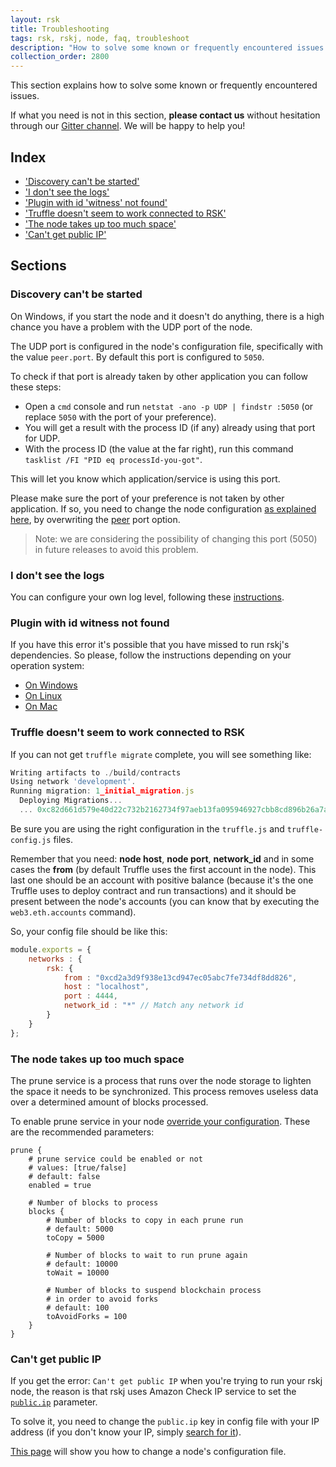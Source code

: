 ```yaml
---
layout: rsk
title: Troubleshooting
tags: rsk, rskj, node, faq, troubleshoot
description: "How to solve some known or frequently encountered issues when working with RskJ"
collection_order: 2800
---
```


This section explains how to solve some known or frequently encountered issues.

If what you need is not in this section, **please contact us** without hesitation through our [Gitter channel](https://gitter.im/rsksmart/rskj). We will be happy to help you!

## Index

- ['Discovery can't be started'](#discovery-cant-be-started)
- ['I don't see the logs'](#i-dont-see-the-logs)
- ['Plugin with id 'witness' not found'](#plugin-with-id-witness-not-found)
- ['Truffle doesn't seem to work connected to RSK'](#truffle-doesnt-seem-to-work-connected-to-rsk)
- ['The node takes up too much space'](#the-node-takes-up-too-much-space)
- ['Can't get public IP'](#cant-get-public-ip)

## Sections

### Discovery can't be started

On Windows, if you start the node and it doesn't do anything, there is a high chance you have a problem with the UDP port of the node.

The UDP port is configured in the node's configuration file, specifically with the value `peer.port`. By default this port is configured to `5050`.

To check if that port is already taken by other application you can follow these steps:

* Open a `cmd` console and run `netstat -ano -p UDP | findstr :5050` (or replace `5050` with the port of your preference).
* You will get a result with the process ID (if any) already using that port for UDP.
* With the process ID (the value at the far right), run this command `tasklist /FI "PID eq processId-you-got"`.

This will let you know which application/service is using this port.

Please make sure the port of your preference is not taken by other application. If so, you need to change the node configuration [as explained here](/rsk/node/configure/#setting-your-own-config-preferences), by overwriting the [peer](/rsk/node/configure/reference/#peer) port option.

> Note: we are considering the possibility of changing this port (5050) in future releases to avoid this problem.

### I don't see the logs

You can configure your own log level, following these [instructions](/rsk/node/configure/verbosity).

### Plugin with id witness not found

If you have this error it's possible that you have missed to run rskj's dependencies.
So please, follow the instructions depending on your operation system:

- [On Windows](/rsk/node/contribute/windows)
- [On Linux](/rsk/node/contribute/linux)
- [On Mac](/rsk/node/contribute/macos)

### Truffle doesn't seem to work connected to RSK

If you can not get `truffle migrate` complete, you will see something like:

```javascript
Writing artifacts to ./build/contracts
Using network 'development'.
Running migration: 1_initial_migration.js
  Deploying Migrations...
  ... 0xc82d661d579e40d22c732b2162734f97aeb13fa095946927cbb8cd896b26a7a3
```

Be sure you are using the right configuration in the `truffle.js` and `truffle-config.js` files.

Remember that you need: **node host**, **node port**, **network_id** and in some cases the **from** (by default Truffle uses the first account in the node). This last one should be an account with positive balance (because it's the one Truffle uses to deploy contract and run transactions) and it should be present between the node's accounts (you can know that by executing the `web3.eth.accounts` command).

So, your config file should be like this:

``` javascript
module.exports = {
    networks : {
        rsk: {
            from : "0xcd2a3d9f938e13cd947ec05abc7fe734df8dd826",
            host : "localhost",
            port : 4444,
            network_id : "*" // Match any network id
        }
    }
};
```

### The node takes up too much space

The prune service is a process that runs over the node storage to lighten the space it needs to be synchronized. This process removes useless data over a determined amount of blocks processed.

To enable prune service in your node [override your configuration](/rsk/node/configure). These are the recommended parameters:

```
prune {
    # prune service could be enabled or not
    # values: [true/false]
    # default: false
    enabled = true

    # Number of blocks to process
    blocks {
        # Number of blocks to copy in each prune run
        # default: 5000
        toCopy = 5000

        # Number of blocks to wait to run prune again
        # default: 10000
        toWait = 10000

        # Number of blocks to suspend blockchain process
        # in order to avoid forks
        # default: 100
        toAvoidForks = 100
    }
}
```

### Can't get public IP

If you get the error:
`Can't get public IP` when you're trying to run your rskj node, the reason is that rskj uses Amazon Check IP service to set the [`public.ip`](/rsk/node/configure/reference/#publicip) parameter.

To solve it, you need to change the `public.ip` key in config file with your IP address (if you don't know your IP, simply [search for it](https://www.google.com/search?q=what's+my+IP+address)).

[This page](/rsk/node/configure) will show you how to change a node's configuration file.
